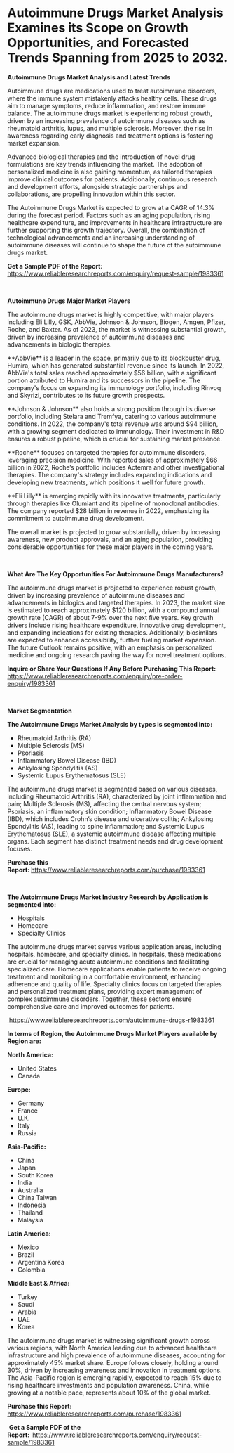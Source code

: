 <p><h1>Autoimmune Drugs Market Analysis Examines its Scope on Growth Opportunities, and Forecasted Trends Spanning from 2025 to 2032.</h1></p><p><strong>Autoimmune Drugs Market Analysis and Latest Trends</strong></p>
<p><p>Autoimmune drugs are medications used to treat autoimmune disorders, where the immune system mistakenly attacks healthy cells. These drugs aim to manage symptoms, reduce inflammation, and restore immune balance. The autoimmune drugs market is experiencing robust growth, driven by an increasing prevalence of autoimmune diseases such as rheumatoid arthritis, lupus, and multiple sclerosis. Moreover, the rise in awareness regarding early diagnosis and treatment options is fostering market expansion.</p><p>Advanced biological therapies and the introduction of novel drug formulations are key trends influencing the market. The adoption of personalized medicine is also gaining momentum, as tailored therapies improve clinical outcomes for patients. Additionally, continuous research and development efforts, alongside strategic partnerships and collaborations, are propelling innovation within this sector.</p><p>The Autoimmune Drugs Market is expected to grow at a CAGR of 14.3% during the forecast period. Factors such as an aging population, rising healthcare expenditure, and improvements in healthcare infrastructure are further supporting this growth trajectory. Overall, the combination of technological advancements and an increasing understanding of autoimmune diseases will continue to shape the future of the autoimmune drugs market.</p></p>
<p><strong>Get a Sample PDF of the Report:&nbsp;</strong> <a href="https://www.reliableresearchreports.com/enquiry/request-sample/1983361?utm_campaign=2242&utm_medium=2&utm_source=Github&utm_content=ia&utm_term=19042025&utm_id=autoimmune-drugs">https://www.reliableresearchreports.com/enquiry/request-sample/1983361</a></p>
<p>&nbsp;</p>
<p><strong>Autoimmune Drugs Major Market Players</strong></p>
<p><p>The autoimmune drugs market is highly competitive, with major players including Eli Lilly, GSK, AbbVie, Johnson & Johnson, Biogen, Amgen, Pfizer, Roche, and Baxter. As of 2023, the market is witnessing substantial growth, driven by increasing prevalence of autoimmune diseases and advancements in biologic therapies.</p><p>**AbbVie** is a leader in the space, primarily due to its blockbuster drug, Humira, which has generated substantial revenue since its launch. In 2022, AbbVie's total sales reached approximately $56 billion, with a significant portion attributed to Humira and its successors in the pipeline. The company's focus on expanding its immunology portfolio, including Rinvoq and Skyrizi, contributes to its future growth prospects.</p><p>**Johnson & Johnson** also holds a strong position through its diverse portfolio, including Stelara and Tremfya, catering to various autoimmune conditions. In 2022, the company's total revenue was around $94 billion, with a growing segment dedicated to immunology. Their investment in R&D ensures a robust pipeline, which is crucial for sustaining market presence.</p><p>**Roche** focuses on targeted therapies for autoimmune disorders, leveraging precision medicine. With reported sales of approximately $66 billion in 2022, Roche’s portfolio includes Actemra and other investigational therapies. The company's strategy includes expanding indications and developing new treatments, which positions it well for future growth.</p><p>**Eli Lilly** is emerging rapidly with its innovative treatments, particularly through therapies like Olumiant and its pipeline of monoclonal antibodies. The company reported $28 billion in revenue in 2022, emphasizing its commitment to autoimmune drug development.</p><p>The overall market is projected to grow substantially, driven by increasing awareness, new product approvals, and an aging population, providing considerable opportunities for these major players in the coming years.</p></p>
<p>&nbsp;</p>
<p><strong>What Are The Key Opportunities For Autoimmune Drugs Manufacturers?</strong></p>
<p><p>The autoimmune drugs market is projected to experience robust growth, driven by increasing prevalence of autoimmune diseases and advancements in biologics and targeted therapies. In 2023, the market size is estimated to reach approximately $120 billion, with a compound annual growth rate (CAGR) of about 7-9% over the next five years. Key growth drivers include rising healthcare expenditure, innovative drug development, and expanding indications for existing therapies. Additionally, biosimilars are expected to enhance accessibility, further fueling market expansion. The future Outlook remains positive, with an emphasis on personalized medicine and ongoing research paving the way for novel treatment options.</p></p>
<p><strong>Inquire or Share Your Questions If Any Before Purchasing This Report:</strong> <a href="https://www.reliableresearchreports.com/enquiry/pre-order-enquiry/1983361?utm_campaign=2242&utm_medium=2&utm_source=Github&utm_content=ia&utm_term=19042025&utm_id=autoimmune-drugs">https://www.reliableresearchreports.com/enquiry/pre-order-enquiry/1983361</a></p>
<p>&nbsp;</p>
<p><strong>Market Segmentation</strong></p>
<p><strong>The Autoimmune Drugs Market Analysis by types is segmented into:</strong></p>
<p><ul><li>Rheumatoid Arthritis (RA)</li><li>Multiple Sclerosis (MS)</li><li>Psoriasis</li><li>Inflammatory Bowel Disease (IBD)</li><li>Ankylosing Spondylitis (AS)</li><li>Systemic Lupus Erythematosus (SLE)</li></ul></p>
<p><p>The autoimmune drugs market is segmented based on various diseases, including Rheumatoid Arthritis (RA), characterized by joint inflammation and pain; Multiple Sclerosis (MS), affecting the central nervous system; Psoriasis, an inflammatory skin condition; Inflammatory Bowel Disease (IBD), which includes Crohn’s disease and ulcerative colitis; Ankylosing Spondylitis (AS), leading to spine inflammation; and Systemic Lupus Erythematosus (SLE), a systemic autoimmune disease affecting multiple organs. Each segment has distinct treatment needs and drug development focuses.</p></p>
<p><strong>Purchase this Report:&nbsp;</strong><a href="https://www.reliableresearchreports.com/purchase/1983361?utm_campaign=2242&utm_medium=2&utm_source=Github&utm_content=ia&utm_term=19042025&utm_id=autoimmune-drugs">https://www.reliableresearchreports.com/purchase/1983361</a></p>
<p>&nbsp;</p>
<p><strong>The Autoimmune Drugs Market Industry Research by Application is segmented into:</strong></p>
<p><ul><li>Hospitals</li><li>Homecare</li><li>Specialty Clinics</li></ul></p>
<p><p>The autoimmune drugs market serves various application areas, including hospitals, homecare, and specialty clinics. In hospitals, these medications are crucial for managing acute autoimmune conditions and facilitating specialized care. Homecare applications enable patients to receive ongoing treatment and monitoring in a comfortable environment, enhancing adherence and quality of life. Specialty clinics focus on targeted therapies and personalized treatment plans, providing expert management of complex autoimmune disorders. Together, these sectors ensure comprehensive care and improved outcomes for patients.</p></p>
<p><a href="https://www.reliableresearchreports.com/autoimmune-drugs-r1983361?utm_campaign=2242&utm_medium=2&utm_source=Github&utm_content=ia&utm_term=19042025&utm_id=autoimmune-drugs">&nbsp;https://www.reliableresearchreports.com/autoimmune-drugs-r1983361</a></p>
<p><strong>In terms of Region, the Autoimmune Drugs Market Players available by Region are:</strong></p>
<p>
    <p> <strong> North America: </strong>
        <ul>
            <li>United States</li>
            <li>Canada</li>
        </ul>
        </p> 
    <p> <strong> Europe: </strong>
        <ul>
            <li>Germany</li>
            <li>France</li>
            <li>U.K.</li>
            <li>Italy</li>
            <li>Russia</li>
        </ul>
        </p> 
    <p> <strong> Asia-Pacific: </strong>
        <ul>
            <li>China</li>
            <li>Japan</li>
            <li>South Korea</li>
            <li>India</li>
            <li>Australia</li>
            <li>China Taiwan</li>
            <li>Indonesia</li>
            <li>Thailand</li>
            <li>Malaysia</li>
        </ul>
        </p> 
    <p> <strong> Latin America: </strong>
        <ul>
            <li>Mexico</li>
            <li>Brazil</li>
            <li>Argentina Korea</li>
            <li>Colombia</li>
        </ul>
        </p> 
    <p> <strong> Middle East & Africa: </strong>
        <ul>
            <li>Turkey</li>
            <li>Saudi</li>
            <li>Arabia</li>
            <li>UAE</li>
            <li>Korea</li>
        </ul>
    </p>
    </p>
<p><p>The autoimmune drugs market is witnessing significant growth across various regions, with North America leading due to advanced healthcare infrastructure and high prevalence of autoimmune diseases, accounting for approximately 45% market share. Europe follows closely, holding around 30%, driven by increasing awareness and innovation in treatment options. The Asia-Pacific region is emerging rapidly, expected to reach 15% due to rising healthcare investments and population awareness. China, while growing at a notable pace, represents about 10% of the global market.</p></p>
<p><strong>Purchase this Report: </strong><a href="https://www.reliableresearchreports.com/purchase/1983361?utm_campaign=2242&utm_medium=2&utm_source=Github&utm_content=ia&utm_term=19042025&utm_id=autoimmune-drugs">https://www.reliableresearchreports.com/purchase/1983361</a></p>
<p>&nbsp;<strong>Get a Sample PDF of the Report:&nbsp;&nbsp;</strong><a href="https://www.reliableresearchreports.com/enquiry/request-sample/1983361?utm_campaign=2242&utm_medium=2&utm_source=Github&utm_content=ia&utm_term=19042025&utm_id=autoimmune-drugs">https://www.reliableresearchreports.com/enquiry/request-sample/1983361</a></p>
<p><strong></strong></p>
<p><p></p><p></p><p></p></p>